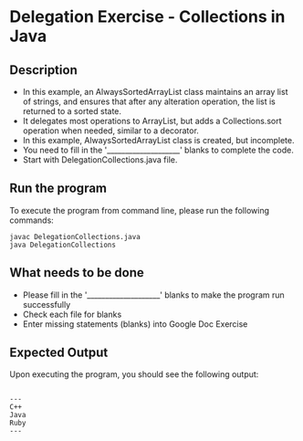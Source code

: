 # Delegation Exercise - Collections in Java

## Description
* In this example, an AlwaysSortedArrayList class maintains an array list of strings, and ensures that after any
alteration operation, the list is returned to a sorted state.
* It delegates most operations to ArrayList, but adds a Collections.sort operation when needed, similar to a decorator.
* In this example, AlwaysSortedArrayList class is created, but incomplete.
* You need to fill in the '____________________' blanks to complete the code.
* Start with DelegationCollections.java file.

## Run the program
To execute the program from command line, please run the following commands:
```
javac DelegationCollections.java
java DelegationCollections
```

## What needs to be done
* Please fill in the '____________________'  blanks to make the program run successfully
* Check each file for blanks
* Enter missing statements (blanks) into Google Doc Exercise

## Expected Output
Upon executing the program, you should see the following output:

```

---
C++
Java
Ruby
---
```
